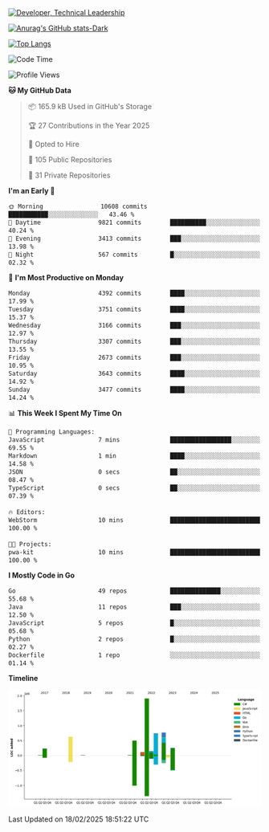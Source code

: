 <div>
  <a href="https://www.linkedin.com/in/arielpineiro/" target="_blank" rel="nofollow noopener noreferrer">
    <img src="https://img.shields.io/badge/-LinkedIn-%230077B5?style=for-the-badge&logo=linkedin&logoColor=white" alt="Developer, Technical Leadership" title="Ariel Piñeiro">
  </a>
</div>

[![Anurag's GitHub stats-Dark](https://github-readme-stats.vercel.app/api?username=arielsrv&show_icons=true&theme=dark#gh-dark-mode-only)](https://github.com/anuraghazra/github-readme-stats#gh-dark-mode-only)

[![Top Langs](https://github-readme-stats.vercel.app/api/top-langs/?username=arielsrv&layout=compact&langs_count=10&theme=dark#gh-dark-mode-only)](https://github.com/anuraghazra/github-readme-stats&theme=dark#gh-dark-mode-only)

<!--START_SECTION:waka-->
![Code Time](http://img.shields.io/badge/Code%20Time-1%2C131%20hrs%2018%20mins-blue)

![Profile Views](http://img.shields.io/badge/Profile%20Views-0-blue)

**🐱 My GitHub Data** 

> 📦 165.9 kB Used in GitHub's Storage 
 > 
> 🏆 27 Contributions in the Year 2025
 > 
> 💼 Opted to Hire
 > 
> 📜 105 Public Repositories 
 > 
> 🔑 31 Private Repositories 
 > 
**I'm an Early 🐤** 

```text
🌞 Morning                10608 commits       ███████████░░░░░░░░░░░░░░   43.46 % 
🌆 Daytime                9821 commits        ██████████░░░░░░░░░░░░░░░   40.24 % 
🌃 Evening                3413 commits        ███░░░░░░░░░░░░░░░░░░░░░░   13.98 % 
🌙 Night                  567 commits         █░░░░░░░░░░░░░░░░░░░░░░░░   02.32 % 
```
📅 **I'm Most Productive on Monday** 

```text
Monday                   4392 commits        ████░░░░░░░░░░░░░░░░░░░░░   17.99 % 
Tuesday                  3751 commits        ████░░░░░░░░░░░░░░░░░░░░░   15.37 % 
Wednesday                3166 commits        ███░░░░░░░░░░░░░░░░░░░░░░   12.97 % 
Thursday                 3307 commits        ███░░░░░░░░░░░░░░░░░░░░░░   13.55 % 
Friday                   2673 commits        ███░░░░░░░░░░░░░░░░░░░░░░   10.95 % 
Saturday                 3643 commits        ████░░░░░░░░░░░░░░░░░░░░░   14.92 % 
Sunday                   3477 commits        ████░░░░░░░░░░░░░░░░░░░░░   14.24 % 
```


📊 **This Week I Spent My Time On** 

```text
💬 Programming Languages: 
JavaScript               7 mins              █████████████████░░░░░░░░   69.55 % 
Markdown                 1 min               ████░░░░░░░░░░░░░░░░░░░░░   14.58 % 
JSON                     0 secs              ██░░░░░░░░░░░░░░░░░░░░░░░   08.47 % 
TypeScript               0 secs              ██░░░░░░░░░░░░░░░░░░░░░░░   07.39 % 

🔥 Editors: 
WebStorm                 10 mins             █████████████████████████   100.00 % 

🐱‍💻 Projects: 
pwa-kit                  10 mins             █████████████████████████   100.00 % 
```

**I Mostly Code in Go** 

```text
Go                       49 repos            ██████████████░░░░░░░░░░░   55.68 % 
Java                     11 repos            ███░░░░░░░░░░░░░░░░░░░░░░   12.50 % 
JavaScript               5 repos             █░░░░░░░░░░░░░░░░░░░░░░░░   05.68 % 
Python                   2 repos             █░░░░░░░░░░░░░░░░░░░░░░░░   02.27 % 
Dockerfile               1 repo              ░░░░░░░░░░░░░░░░░░░░░░░░░   01.14 % 
```



**Timeline**

![Lines of Code chart](https://raw.githubusercontent.com/arielsrv/arielsrv/main/assets/bar_graph.png)


 Last Updated on 18/02/2025 18:51:22 UTC
<!--END_SECTION:waka-->
